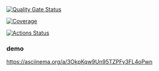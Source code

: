 [![Quality Gate Status](https://sonarcloud.io/api/project_badges/measure?project=Glazoff_frontend-project-46&metric=alert_status)](https://sonarcloud.io/summary/new_code?id=Glazoff_frontend-project-46)

[![Coverage](https://sonarcloud.io/api/project_badges/measure?project=Glazoff_frontend-project-46&metric=coverage)](https://sonarcloud.io/summary/new_code?id=Glazoff_frontend-project-46)

[![Actions Status](https://github.com/Glazoff/frontend-project-46/actions/workflows/hexlet-check.yml/badge.svg)](https://github.com/Glazoff/frontend-project-46/actions)

### demo
https://asciinema.org/a/3OkpKqw9Un95TZPFy3FL4oPwn
